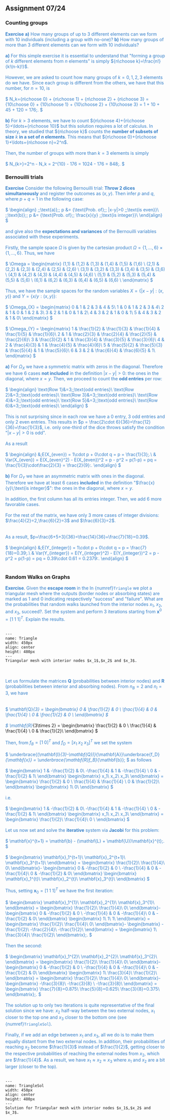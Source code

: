 ## Assignment 07/24  

### Counting groups
<span style="color:#347fc9">**Exercise** **a)** How many groups of up to $3$ different elements can we form with $10$ individuals (including a group with no-one)?
**b)** How many groups of more than $3$ different elements can we form with $10$ individuals?
</span>
<br></br>
<span style="color:#347fc9">
**a)** For this simple exercise it is essential to understand that "forming a group of $k$ different elements from $n$ elements" is simply ${n\choose k}=\frac{n!}{k!(n-k)!}$.
<br></br>
However, we are asked to count how many groups of $k=0,1,2,3$ elements do we have. Since each group is different from the others, we have that this number, for $n=10$, is 
</span>
<br></br>
<span style="color:#347fc9">
$
N_k={n\choose 0} + {n\choose 1} + {n\choose 2} + {n\choose 3} = {10\choose 0} + {10\choose 1} + {10\choose 2} + {10\choose 3} = 1 + 10 + 45 + 120 = 176\;.
$
</span>
<br></br>
<span style="color:#347fc9">
**b)** For $k>3$ elements, we have to count ${n\choose 4}+{n\choose 5}+\ldots+{n\choose 10}$ but this solution requires a lot of calculus. In theory, we studied that ${n\choose k}$ counts the **number of subsets of size** $k$ **in a set of $n$ elements**. This means that  ${n\choose 0}+{n\choose 1}+\ldots+{n\choose n}=2^n$. 
<br></br>
Then, the number of groups with more than $k=3$ elements is simply
</span>
<br></br>
<span style="color:#347fc9">
$
N_{k>}=2^n - N_k = 2^{10} - 176 = 1024 - 176 = 848\;.
$
</span>

### Bernouilli trials 

<span style="color:#347fc9">**Exercise**
Consider the following Bernouilli trial: **Throw $2$ dices simultaneously** and register the outcomes as $(x,y)$. Then infer $p$ and $q$, where $p + q = 1$ in the following case: 
</span>
<br></br>
<span style="color:#347fc9">
$
\begin{align}
\;\;\text{a)}\;\; p &= \{\text{Prob. of}\;\; |x-y|>0 \;\;\text{is even}\}\\
\;\;\text{b)}\;\; p &= \{\text{Prob. of}\;\; \frac{x}{y} \;\;\text{is integer}\}\\
\end{align}
$
</span>
<br></br>
<span style="color:#347fc9">
and give also the **expectations and variances** of the Bernouilli variables associated with these experiments. 
</span>
<br></br>
<span style="color:#347fc9">
Firstly, the sample space $\Omega$ is given by the cartesian product $\Omega = \{1,\ldots,6\}\times \{1,\ldots,6\}$. Thus, we have
</span>
<br></br>
<span style="color:#347fc9">
$
\Omega = \begin{matrix}
(1,1) & (1,2) & (1,3) & (1,4) & (1,5) & (1,6) \\
(2,1) & (2,2) & (2,3) & (2,4) & (2,5) & (2,6) \\
(3,1) & (3,2) & (3,3) & (3,4) & (3,5) & (3,6) \\
(4,1) & (4,2) & (4,3) & (4,4) & (4,5) & (4,6) \\
(5,1) & (5,2) & (5,3) & (5,4) & (5,5) & (5,6) \\
(6,1) & (6,2) & (6,3) & (6,4) & (6,5) & (6,6) \\
\end{matrix}
$
</span>
<br></br>
<span style="color:#347fc9">
Thus, we have the sample spaces for the random variables $X=\{|x-y|:(x,y)\}$ and $Y=\{x/y:(x,y)\}$: 
<br></br>
</span>
<span style="color:#347fc9">
$
\Omega_{X} = \begin{matrix}
0 & 1 & 2 & 3 & 4 & 5\\
1 & 0 & 1 & 2 & 3 & 4\\
2 & 1 & 0 & 1 & 2 & 3\\ 
3 & 2 & 1 & 0 & 1 & 2\\
4 & 3 & 2 & 1 & 0 & 1\\
5 & 4 & 3 & 2 & 1 & 0\\
\end{matrix}
$
</span>
<br></br>
<span style="color:#347fc9">
$
\Omega_{Y} = \begin{matrix}
1 & \frac{1}{2} & \frac{1}{3} & \frac{1}{4} & \frac{1}{5} & \frac{1}{6}\\
2 & 1 & \frac{2}{3} & \frac{2}{4} & \frac{2}{5} & \frac{2}{6}\\
3 & \frac{3}{2} & 1 & \frac{3}{4} & \frac{3}{5} & \frac{3}{6}\\
4 & 2 & \frac{4}{3} & 1 & \frac{4}{5} & \frac{4}{6}\\
5 & \frac{5}{2} & \frac{5}{3} & \frac{5}{4} & 1 & \frac{5}{6}\\
6 & 3 & 2 & \frac{6}{4} & \frac{6}{5} & 1\\
\end{matrix}
$
</span>
<br></br>
<span style="color:#347fc9">
**a)**  For $\Omega_{X}$ we have a symmetric matrix with zeros in the diagonal. Therefore we have $6$ cases **not included** in the definition $|x-y|>0$: the ones in the diagonal, where $x=y$. Then, we proceed to count the **odd entries** per row: 
</span>
<br></br>
<span style="color:#347fc9">
$
\begin{align}
\text{Row 1}&=3\;\;\text{odd entries}\\
\text{Row 2}&=3\;\;\text{odd entries}\\
\text{Row 3}&=3\;\;\text{odd entries}\\
\text{Row 4}&=3\;\;\text{odd entries}\\
\text{Row 5}&=3\;\;\text{odd entries}\\
\text{Row 6}&=3\;\;\text{odd entries}\\
\end{align}
$
</span>
<br></br>
<span style="color:#347fc9">
This is not surprising since in each row we have a $0$ entry, $3$ odd entries and only $2$ even entries. This results in $p = \frac{2\cdot 6}{36}=\frac{12}{36}=\frac{1}{3}$, i.e. only one-third of the dice throws satisfy the condition "$|x-y|>0\; \text{is odd}$". 
<br></br>
As a result
<br></br>
</span>
<span style="color:#347fc9">
$
\begin{align}
&\;E(X_{even}) = 1\cdot p + 0\cdot q = p = \frac{1}{3}\;.\\
& Var(X_{even}) = E(X_{even}^2) - E(X_{even})^2 = p - p^2 = p(1-p) = pq = \frac{1}{3}\cdot\frac{2}{3} = \frac{2}{9}\:.
\end{align}
$
</span>
<br></br>
<span style="color:#347fc9">
**b)**  For $\Omega_{Y}$ we have an asymmetric matrix with ones in the diagonal. Therefore we have at least $6$ cases **included** in the definition "$\frac{x}{y}\;\text{is integer}$": the ones in the diagonal, where $x=y$. 
<br></br>
In addition, the first column has all its entries integer. Then, we add $6$ more favorable cases. 
<br></br>
For the rest of the matrix, we have only $3$ more cases of integer divisions: $\frac{4}{2}=2,\frac{6}{2}=3$ and $\frac{6}{3}=2$.  
<br></br>
As a result, $p=\frac{6+5+3}{36}=\frac{14}{36}=\frac{7}{18}=0.39$.
<br></br>
</span>
<span style="color:#347fc9">
$
\begin{align}
&\;E(Y_{integer}) = 1\cdot p + 0\cdot q = p = \frac{7}{18}=0.39\;.\\
& Var(Y_{integer}) = E(Y_{integer}^2) - E(Y_{integer})^2 = p - p^2 = p(1-p) = pq = 0.39\cdot 0.61 = 0.2379\:.
\end{align}
$
</span>
<br></br>

### Random Walks on Graphs
<span style="color:#347fc9">**Exercise**.  Given the **escape room** in the In {numref}`Triangle` we plot a triangular mesh where the outputs (border nodes or absorbing states) are marked as $1$ and $0$ indicating respectively "success" and "failure". What are the probabilities that random walks launched from the interior nodes  $x_1$, $x_2$, and $x_3$, succeed?. Set the system and perform $3$ iterations starting from $\mathbf{x}^0=[1\;1\;1]^T$. Explain the results. 
</span>
<br></br>
```{figure} ./images/Topic2/Triangle.png
---
name: Triangle
width: 450px
align: center
height: 480px
---
Triangular mesh with interior nodes $x_1$,$x_2$ and $x_3$.  
```
<br></br>
<span style="color:#347fc9">
Let us formulate the matrices $\mathbf{Q}$ (probabilities between interior nodes) and $\mathbf{R}$ (probabilities between interior and absorbing nodes). From $n_B = 2$ and $n_I = 3$, we have  
</span>
<br></br>
<span style="color:#347fc9">
$
\mathbf{Q}_{3} = 
\begin{bmatrix}
0 & \frac{1}{2} &  0 \\
\frac{1}{4} & 0 &  \frac{1}{4} \\
0 & \frac{1}{2} &   0 \\
\end{bmatrix}
$
</span>
<br></br>
<span style="color:#347fc9">
$
\mathbf{R}_{3\times 2} = 
\begin{bmatrix}
\frac{1}{2} &  0 \\
\frac{1}{4} &  \frac{1}{4} \\
0           & \frac{1}{2}\\
\end{bmatrix}
$
</span>
<br></br>
<span style="color:#347fc9">
Then, from $f_B = [1\;0]^T$ and $f_D = [x_1\;x_2\;x_3]^T$ we set the system
</span>
<br></br>
<span style="color:#347fc9">
$
\underbrace{(\mathbf{I}_{3}-\mathbf{Q})}_{\mathbf{A}}\underbrace{f_D}_{\mathbf{x}} = \underbrace{\mathbf{R}f_B}_{\mathbf{b}}\;
$
</span>
<span style="color:#347fc9">
as follows
</span>
<br></br>
<span style="color:#347fc9">
$
\begin{bmatrix}
1 & -\frac{1}{2} &  0\\
-\frac{1}{4} & 1 & -\frac{1}{4} \\
0 & -\frac{1}{2} &  1\\
\end{bmatrix}
\begin{bmatrix}
x_1\\
x_2\\
x_3\\
\end{bmatrix} =
\begin{bmatrix}
\frac{1}{2} &  0 \\
\frac{1}{4} &   \frac{1}{4} \\
0           & \frac{1}{2}\\
\end{bmatrix}
\begin{bmatrix}
1\\
0\\
\end{bmatrix}
$
</span>
<br></br>
<span style="color:#347fc9">
i.e.
</span>
<br></br>
<span style="color:#347fc9">
$
\begin{bmatrix}
1 & -\frac{1}{2} &  0\\
-\frac{1}{4} & 1 & -\frac{1}{4} \\
0 & -\frac{1}{2} &  1\\
\end{bmatrix}
\begin{bmatrix}
x_1\\
x_2\\
x_3\\
\end{bmatrix} =
\begin{bmatrix}
\frac{1}{2}\\
\frac{1}{4}\\
0          \\
\end{bmatrix}
$
</span>
<br></br>
<span style="color:#347fc9">
Let us now set and solve the **iterative** system via **Jacobi** for this problem:
</span>
<br></br>
<span style="color:#347fc9">
$
\mathbf{x}^{t+1} = \mathbf{b} - (\mathbf{L} + \mathbf{U})\mathbf{x}^{t}\;.
$
</span>
<br></br>
<span style="color:#347fc9">
$
\begin{bmatrix}
\mathbf{x}_1^{t+1}\\
\mathbf{x}_2^{t+1}\\
\mathbf{x}_3^{t+1}\\
\end{bmatrix} = 
\begin{bmatrix}
\frac{1}{2}\\
\frac{1}{4}\\
0\\
\end{bmatrix}-
\begin{bmatrix}
0 & -\frac{1}{2} &  0  \\
-\frac{1}{4} & 0 & -\frac{1}{4}\\
0 & -\frac{1}{2} &  0\\
\end{bmatrix}
\begin{bmatrix}
\mathbf{x}_1^{t}\\
\mathbf{x}_2^{t}\\
\mathbf{x}_3^{t}\\
\end{bmatrix}
$
</span>
<br></br>
<span style="color:#347fc9">
Thus, setting $\mathbf{x}_0 = [1\;1\;1]^T$ we have the first iteration:
</span>
<br></br>
<span style="color:#347fc9">
$
\begin{bmatrix}
\mathbf{x}_1^{1}\\
\mathbf{x}_2^{1}\\
\mathbf{x}_3^{1}\\
\end{bmatrix} = 
\begin{bmatrix}
\frac{1}{2}\\
\frac{1}{4}\\
0\\
\end{bmatrix}-
\begin{bmatrix}
0 & -\frac{1}{2} &  0  \\
-\frac{1}{4} & 0 & -\frac{1}{4}\\
0 & -\frac{1}{2} &  0\\
\end{bmatrix}
\begin{bmatrix}
1\\
1\\
1\\
\end{bmatrix} = 
\begin{bmatrix}
\frac{1}{2}\\
\frac{1}{4}\\
0\\
\end{bmatrix}-
\begin{bmatrix}
-\frac{1}{2}\\
-\frac{2}{4}\\
-\frac{1}{2}\\
\end{bmatrix} = 
\begin{bmatrix}
1\\
\frac{3}{4}\\
\frac{1}{2}\\
\end{bmatrix}\;.
$
</span>
<br></br>
<span style="color:#347fc9">
Then the second:
</span>
<br></br>
<span style="color:#347fc9">
$
\begin{bmatrix}
\mathbf{x}_1^{2}\\
\mathbf{x}_2^{2}\\
\mathbf{x}_3^{2}\\
\end{bmatrix} = 
\begin{bmatrix}
\frac{1}{2}\\
\frac{1}{4}\\
0\\
\end{bmatrix}-
\begin{bmatrix}
0 & -\frac{1}{2} &  0  \\
-\frac{1}{4} & 0 & -\frac{1}{4}\\
0 & -\frac{1}{2} &  0\\
\end{bmatrix}
\begin{bmatrix}
1\\
\frac{3}{4}\\
\frac{1}{2}\\
\end{bmatrix} = 
\begin{bmatrix}
\frac{1}{2}\\
\frac{1}{4}\\
0\\
\end{bmatrix}-
\begin{bmatrix}
-\frac{3}{8}\\
-\frac{3}{8} \\
-\frac{3}{8}\\
\end{bmatrix} = 
\begin{bmatrix}
\frac{7}{8}=0.875\\
\frac{5}{8}=0.625\\
\frac{3}{8}=0.375\\
\end{bmatrix}\;.
$
</span>
<br></br>
<span style="color:#347fc9">
The solution up to only two iterations is quite representative of the final solution since we have: $x_2$ half-way between the two external nodes, $x_1$ closer to the top one and $x_3$ closer to the bottom one (see {numref}`TriangleSol`). 
</span>
<br></br>
<span style="color:#347fc9">
Finally, if we add an edge between $x_1$ and $x_3$, all we do is to make them equally distant from the two external nodes. In addition, their probabilities of reaching $x_2$ become $\frac{1}{3}$ instead of $\frac{1}{2}$, getting closer to the respective probabilities of reaching the external nodes from $x_2$, which are $\frac{1}{4}$. As a result, we have $x_1\approx x_2\approx x_3$ where $x_1$ and $x_2$ are a bit larger (closer to the top). 
</span>
<br></br>

```{figure} ./images/Topic2/TriangleSol.png
---
name: TriangleSol
width: 450px
align: center
height: 480px
---
Solution for Triangular mesh with interior nodes $x_1$,$x_2$ and $x_3$.  
```